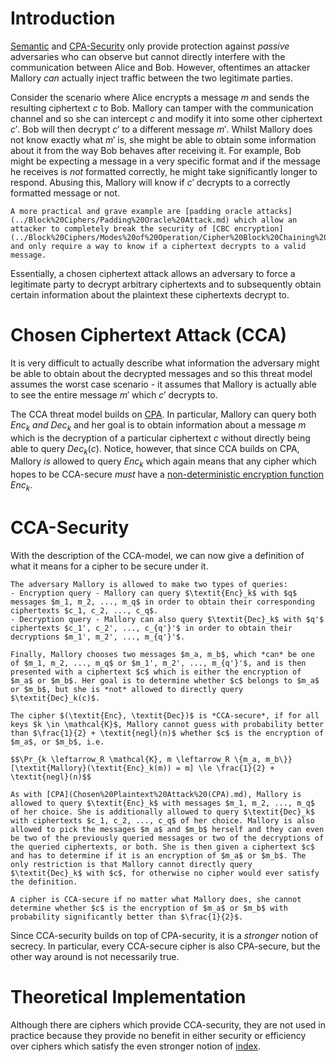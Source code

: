 # Introduction
[Semantic](Ciphertext-Only%20Attack%20(COA)/Semantic%20Security.md) and [CPA-Security](Chosen%20Plaintext%20Attack%20(CPA).md) only provide protection against *passive* adversaries who can observe but cannot directly interfere with the communication between Alice and Bob. However, oftentimes an attacker Mallory *can* actually inject traffic between the two legitimate parties.

Consider the scenario where Alice encrypts a message $m$ and sends the resulting ciphertext $c$ to Bob. Mallory can tamper with the communication channel and so she can intercept $c$ and modify it into some other ciphertext $c'$. Bob will then decrypt $c'$ to a different message $m'$. Whilst Mallory does not know exactly what $m'$ is, she might be able to obtain some information about it from the way Bob behaves after receiving it. For example, Bob might be expecting a message in a very specific format and if the message he receives is *not* formatted correctly, he might take significantly longer to respond. Abusing this, Mallory will know if $c'$ decrypts to a correctly formatted message or not.

```admonish example
A more practical and grave example are [padding oracle attacks](../Block%20Ciphers/Padding%20Oracle%20Attack.md) which allow an attacker to completely break the security of [CBC encryption](../Block%20Ciphers/Modes%20of%20Operation/Cipher%20Block%20Chaining%20(CBC)%20Mode.md) and only require a way to know if a ciphertext decrypts to a valid message.
```

Essentially, a chosen ciphertext attack allows an adversary to force a legitimate party to decrypt arbitrary ciphertexts and to subsequently obtain certain information about the plaintext these ciphertexts decrypt to. 

# Chosen Ciphertext Attack (CCA)
It is very difficult to actually describe what information the adversary might be able to obtain about the decrypted messages and so this threat model assumes the worst case scenario - it assumes that Mallory is actually able to see the entire message $m'$ which $c'$ decrypts to.

The CCA threat model builds on [CPA](Chosen%20Plaintext%20Attack%20(CPA).md). In particular, Mallory can query both $\textit{Enc}_k$ *and* $\textit{Dec}_k$ and her goal is to obtain information about a message $m$ which is the decryption of a particular ciphertext $c$ without directly being able to query $\textit{Dec}_k(c)$. Notice, however, that since CCA builds on CPA, Mallory *is* allowed to query $\textit{Enc}_k$ which again means that any cipher which hopes to be CCA-secure *must* have a [non-deterministic encryption function](Chosen%20Plaintext%20Attack%20(CPA).md#admonition-necessity-of-randomness) $\textit{Enc}_k$.

# CCA-Security
With the description of the CCA-model, we can now give a definition of what it means for a cipher to be secure under it.

```admonish danger title="Definition: CCA-Security"
The adversary Mallory is allowed to make two types of queries:
- Encryption query - Mallory can query $\textit{Enc}_k$ with $q$ messages $m_1, m_2, ..., m_q$ in order to obtain their corresponding ciphertexts $c_1, c_2, ..., c_q$.
- Decryption query - Mallory can also query $\textit{Dec}_k$ with $q'$ ciphertexts $c_1', c_2', ..., c_{q'}'$ in order to obtain their decryptions $m_1', m_2', ..., m_{q'}'$. 

Finally, Mallory chooses two messages $m_a, m_b$, which *can* be one of $m_1, m_2, ..., m_q$ or $m_1', m_2', ..., m_{q'}'$, and is then presented with a ciphertext $c$ which is either the encryption of $m_a$ or $m_b$. Her goal is to determine whether $c$ belongs to $m_a$ or $m_b$, but she is *not* allowed to directly query $\textit{Dec}_k(c)$. 

The cipher $(\textit{Enc}, \textit{Dec})$ is *CCA-secure*, if for all keys $k \in \mathcal{K}$, Mallory cannot guess with probability better than $\frac{1}{2} + \textit{negl}(n)$ whether $c$ is the encryption of $m_a$, or $m_b$, i.e.

$$\Pr_{k \leftarrow_R \mathcal{K}, m \leftarrow_R \{m_a, m_b\}}[\textit{Mallory}(\textit{Enc}_k(m)) = m] \le \frac{1}{2} + \textit{negl}(n)$$
```

```admonish tip title="Definition Breakdown"
As with [CPA](Chosen%20Plaintext%20Attack%20(CPA).md), Mallory is allowed to query $\textit{Enc}_k$ with messages $m_1, m_2, ..., m_q$ of her choice. She is additionally allowed to query $\textit{Dec}_k$ with ciphertexts $c_1, c_2, ..., c_q$ of her choice. Mallory is also allowed to pick the messages $m_a$ and $m_b$ herself and they can even be two of the previously queried messages or two of the decryptions of the queried ciphertexts, or both. She is then given a ciphertext $c$ and has to determine if it is an encryption of $m_a$ or $m_b$. The only restriction is that Mallory cannot directly query $\textit{Dec}_k$ with $c$, for otherwise no cipher would ever satisfy the definition.

A cipher is CCA-secure if no matter what Mallory does, she cannot determine whether $c$ is the encryption of $m_a$ or $m_b$ with probability significantly better than $\frac{1}{2}$.
```

Since CCA-security builds on top of CPA-security, it is a *stronger* notion of secrecy. In particular, every CCA-secure cipher is also CPA-secure, but the other way around is not necessarily true.

# Theoretical Implementation
Although there are ciphers which provide CCA-security, they are not used in practice because they provide no benefit in either security or efficiency over ciphers which satisfy the even stronger notion of [index](../Authenticated%20Encryption/index.md).